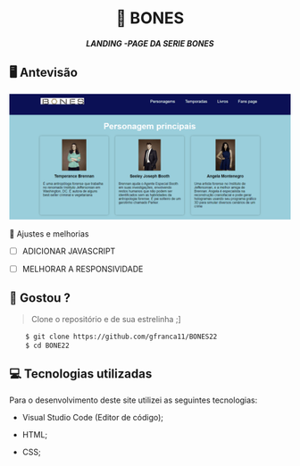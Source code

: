 <h1 align="center">
     📰
BONES

</h1>

<h5 align="center">
LANDING -PAGE DA SERIE BONES
  
  </h5>

## 🖥 Antevisão 
<img src="https://github.com/gfranca11/BONE22/blob/main/Anima%C3%A7%C3%A3o.gif">
 
 📌 Ajustes e melhorias
 
 - [ ] ADICIONAR JAVASCRIPT
 - [ ] MELHORAR A RESPONSIVIDADE
 
 

 
 
 ## 🧐 Gostou ?
 
 > Clone o repositório e de sua estrelinha ;]
   
        $ git clone https://github.com/gfranca11/BONES22
        $ cd BONE22
        
 
 
## 💻 Tecnologias utilizadas

Para o desenvolvimento deste site utilizei as seguintes tecnologias:

 * Visual Studio Code (Editor de código);

* HTML;
* CSS;
